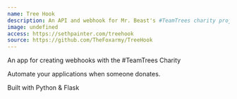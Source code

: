 ```yaml
---
name: Tree Hook
description: An API and webhook for Mr. Beast's #TeamTrees charity project
image: undefined
access: https://sethpainter.com/treehook
source: https://github.com/TheFoxarmy/TreeHook
---
```



 An app for creating webhooks with the #TeamTrees Charity

Automate your applications when someone donates.

Built with Python & Flask

